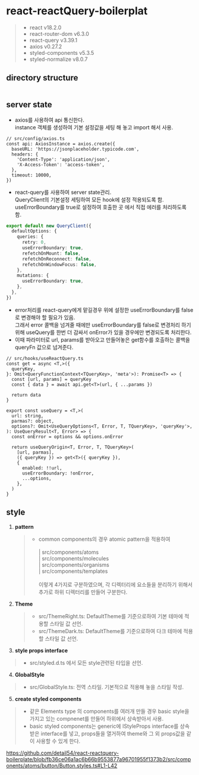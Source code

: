 # react-reactQuery-boilerplat

> - react v18.2.0
> - react-router-dom v6.3.0
> - react-query v3.39.1
> - axios v0.27.2
> - styled-components v5.3.5
> - styled-normalize v8.0.7

## directory structure

```

```

## server state

- axios를 사용하여 api 통신한다.<br />
  instance 객체를 생성하여 기본 설정값을 세팅 해 놓고 import 해서 사용.

```tsx
// src/config/axios.ts
const api: AxiosInstance = axios.create({
  baseURL: 'https://jsonplaceholder.typicode.com',
  headers: {
    'Content-Type': 'application/json',
    'X-Access-Token': 'access-token',
  },
  timeout: 10000,
})
```

- react-query를 사용하여 server state관리.<br />
  QueryClient의 기본설정 세팅하여 모든 hook에 설정 적용되도록 함.<br />
  useErrorBoundary를 true로 설정하여 호출한 곳 에서 직접 에러를 처리하도록 함.

```ts
export default new QueryClient({
  defaultOptions: {
    queries: {
      retry: 0,
      useErrorBoundary: true,
      refetchOnMount: false,
      refetchOnReconnect: false,
      refetchOnWindowFocus: false,
    },
    mutations: {
      useErrorBoundary: true,
    },
  },
})
```

- error처리를 react-query에게 맡길경우 위에 설정한 useErrorBoundary를 false로 변경해야 할 필요가 있음. <br />
  그래서 error 콜백을 넘겨줄 때에만 useErrorBoundary를 false로 변경처리 하기위해 useQuery를 한번 더 감싸서 onError가 있을 경우에만 변경되도록 처리한다.
- 이때 파라미터로 url, params를 받아오고 만들어놓은 get함수를 호출하는 콜백을 queryFn 값으로 넘겨준다.

```tsx
// src/hooks/useReactQuery.ts
const get = async <T,>({
  queryKey,
}: Omit<QueryFunctionContext<TQueryKey>, 'meta'>): Promise<T> => {
  const [url, params] = queryKey
  const { data } = await api.get<T>(url, { ...params })

  return data
}

export const useQuery = <T,>(
  url: string,
  parmas?: object,
  options?: Omit<UseQueryOptions<T, Error, T, TQueryKey>, 'queryKey'>,
): UseQueryResult<T, Error> => {
  const onError = options && options.onError

  return useQueryOrigin<T, Error, T, TQueryKey>(
    [url, parmas],
    ({ queryKey }) => get<T>({ queryKey }),
    {
      enabled: !!url,
      useErrorBoundary: !onError,
      ...options,
    },
  )
}
```

## style

1. <strong>pattern</strong>

   > - common components의 경우 atomic pattern을 적용하여<br /><br />
   >   | src/components/atoms <br />
   >   | src/components/molecules <br />
   >   | src/components/organisms <br />
   >   | src/components/templates <br /><br />
   >   이렇게 4가지로 구분하였으며, 각 디렉터리에 요소들을 분리하기 위해서 추가로 하위 디렉터리를 만들어 구분한다.

2. <strong>Theme</strong>

   > - src/ThemeRight.ts: DefaultTheme를 기준으로하여 기본 테마에 적용할 스타일 값 선언.
   > - src/ThemeDark.ts: DefaultTheme를 기준으로하여 다크 테마에 적용할 스타일 값 선언.

3. <strong>style props interface</strong>

> - src/styled.d.ts 에서 모든 style관련된 타입을 선언.

4. <strong>GlobalStyle</strong>

> - src/GlobalStyle.ts: 전역 스타일. 기본적으로 적용해 놓을 스타일 작성.

5. <strong>create styled components</strong>

> - 같은 Elements type 의 components를 여러개 만들 경우 basic style을 가지고 있는 compnenet를 만들어 하위에서 상속받아서 사용.
> - basic styled components는 generic에 IStyleProps interface를 상속받은 interface를 넣고, props들을 열거하여 theme와 그 외 props값을 같이 사용할 수 있게 한다.<br />

https://github.com/detail54/react-reactquery-boilerplate/blob/fb36ce06a1ac6b66b9553877a96701955f1373b2/src/components/atoms/button/Button.styles.ts#L1-L42
